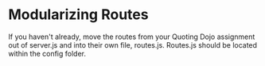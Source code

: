 # Modularizing Routes
If you haven't already, move the routes from your Quoting Dojo assignment out of server.js and into their own file, routes.js. Routes.js should be located within the config folder.
